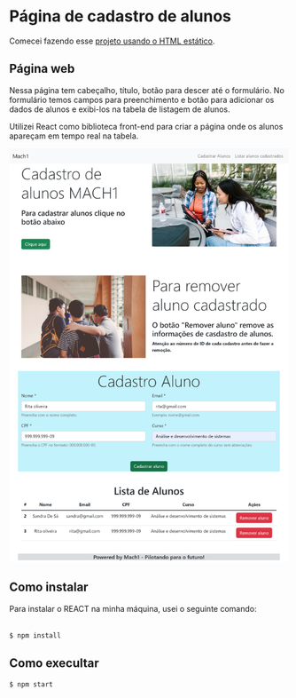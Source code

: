 # Página de cadastro de alunos 

Comecei fazendo esse [projeto usando o HTML estático](https://github.com/anjinha-oliveira/cadastro-de-alunos).
## Página web
Nessa página tem cabeçalho, título, botão para descer até o formulário. 
No formulário temos campos para preenchimento e botão para adicionar
os dados de alunos e exibi-los na tabela de listagem de alunos.

Utilizei React como biblioteca front-end para criar a página onde os alunos apareçam em tempo real na tabela. 

![Pagina de alunos](imagens/mach-alunos.png)


## Como instalar

Para instalar o REACT na minha máquina, usei o seguinte comando: 

```sh

$ npm install 

```

## Como execultar 

```sh
$ npm start

```
